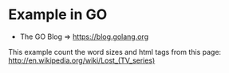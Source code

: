 Example in GO
=============

* The GO Blog => https://blog.golang.org

This example count the word sizes and html tags from this page:
http://en.wikipedia.org/wiki/Lost_(TV_series)  
